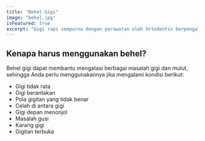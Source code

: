 ```yaml
---
title: "Behel Gigi"
image: "behel.jpg"
isFeatured: true
excerpt: "Gigi rapi sempurna dengan perawatan oleh Ortodontis berpengalaman."
---
```


## Kenapa harus menggunakan behel?

Behel gigi dapat membantu mengatasi berbagai masalah gigi dan mulut, sehingga Anda perlu menggunakannya jika mengalami kondisi berikut:

- Gigi tidak rata
- Gigi berantakan
- Pola gigitan yang tidak benar
- Celah di antara gigi
- Gigi depan menonjol
- Masalah gusi
- Karang gigi
- Gigitan terbuka
